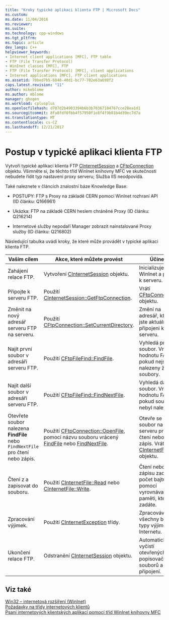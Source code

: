 ```yaml
---
title: "Kroky typické aplikaci klienta FTP | Microsoft Docs"
ms.custom: 
ms.date: 11/04/2016
ms.reviewer: 
ms.suite: 
ms.technology: cpp-windows
ms.tgt_pltfrm: 
ms.topic: article
dev_langs: C++
helpviewer_keywords:
- Internet client applications [MFC], FTP table
- FTP (File Transfer Protocol)
- WinInet classes [MFC], FTP
- FTP (File Transfer Protocol) [MFC], client applications
- Internet applications [MFC], FTP client applications
ms.assetid: 70bed7b5-6040-40d1-bc77-702e63a698f2
caps.latest.revision: "11"
author: mikeblome
ms.author: mblome
manager: ghogen
ms.workload: cplusplus
ms.openlocfilehash: d707d2b4903394b6b3b70367184767cce28ea1d1
ms.sourcegitcommit: 8fa8fdf0fbb4f57950f1e8f4f9b81b4d39ec7d7a
ms.translationtype: MT
ms.contentlocale: cs-CZ
ms.lasthandoff: 12/21/2017
---
```

# <a name="steps-in-a-typical-ftp-client-application"></a>Postup v typické aplikaci klienta FTP
Vytvoří typické aplikaci klienta FTP [CInternetSession](../mfc/reference/cinternetsession-class.md) a [CFtpConnection](../mfc/reference/cftpconnection-class.md) objektu. Všimněte si, že těchto tříd WinInet knihovny MFC ve skutečnosti nebudete řídit typ nastavení proxy serveru; Služba IIS neodpovídá.  
  
 Také naleznete v článcích znalostní báze Knowledge Base:  
  
-   POSTUPY: FTP s Proxy na základě CERN pomocí WinInet rozhraní API (ID článku: Q166961)  
  
-   Ukázka: FTP na základě CERN heslem chráněné Proxy (ID článku: Q216214)  
  
-   Internetové služby nepodaří Manager zobrazit nainstalované Proxy služby (ID článku: Q216802)  
  
 Následující tabulka uvádí kroky, že které může provádět v typické aplikaci klienta FTP.  
  
|Vaším cílem|Akce, které můžete provést|Účinek|  
|---------------|----------------------|-------------|  
|Zahájení relace FTP.|Vytvoření [CInternetSession](../mfc/reference/cinternetsession-class.md) objektu.|Inicializuje WinInet a připojí k serveru.|  
|Připojte k serveru FTP.|Použití [CInternetSession::GetFtpConnection](../mfc/reference/cinternetsession-class.md#getftpconnection).|Vrátí [CFtpConnection](../mfc/reference/cftpconnection-class.md) objektu.|  
|Změnit na nový adresář serveru FTP na serveru.|Použití [CFtpConnection::SetCurrentDirectory](../mfc/reference/cftpconnection-class.md#setcurrentdirectory).|Změní na adresář, který jste aktuálně připojeni k na serveru.|  
|Najít první soubor v adresáři serveru FTP.|Použití [CFtpFileFind::FindFile](../mfc/reference/cftpfilefind-class.md#findfile).|Vyhledá první soubor. Vrátí hodnotu FALSE, pokud nejsou nalezeny žádné soubory.|  
|Najít další soubor v adresáři serveru FTP.|Použití [CFtpFileFind::FindNextFile](../mfc/reference/cftpfilefind-class.md#findnextfile).|Vyhledá další soubor. Vrátí hodnotu FALSE, pokud soubor nebyl nalezen.|  
|Otevřete soubor nalezena **FindFile** nebo `FindNextFile` pro čtení nebo zápis.|Použití [CFtpConnection::OpenFile](../mfc/reference/cftpconnection-class.md#openfile), pomocí názvu souboru vrácený [FindFile](../mfc/reference/cftpfilefind-class.md#findfile) nebo [FindNextFile](../mfc/reference/cftpfilefind-class.md#findnextfile).|Otevře se soubor na serveru pro čtení nebo zápis. Vrátí [CInternetFile](../mfc/reference/cinternetfile-class.md) objektu.|  
|Čtení z a zapisovat do souboru.|Použití [CInternetFile::Read](../mfc/reference/cinternetfile-class.md#read) nebo [CInternetFile::Write](../mfc/reference/cinternetfile-class.md#write).|Čtení nebo zápisu zadaný počet bajtů, pomocí vyrovnávací paměti, které zadáte.|  
|Zpracování výjimek.|Použití [CInternetException](../mfc/reference/cinternetexception-class.md) třídy.|Zpracovává všechny běžné typy výjimek Internetu.|  
|Ukončení relace FTP.|Odstranění [CInternetSession](../mfc/reference/cinternetsession-class.md) objektu.|Automaticky vyčistí otevřených popisovačů souborů a připojení.|  
  
## <a name="see-also"></a>Viz také  
 [Win32 – internetová rozšíření (WinInet)](../mfc/win32-internet-extensions-wininet.md)   
 [Požadavky na třídy internetových klientů](../mfc/prerequisites-for-internet-client-classes.md)   
 [Psaní internetových klientských aplikací pomocí tříd WinInet knihovny MFC](../mfc/writing-an-internet-client-application-using-mfc-wininet-classes.md)
